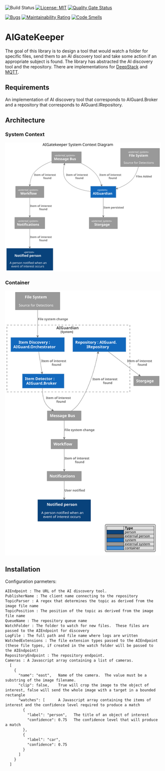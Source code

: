 ![Build Status](https://github.com/johnhinz/AIGatekeeper/workflows/.NET%20Core/badge.svg?branch=master) [![License: MIT](https://img.shields.io/badge/License-MIT-green.svg)](https://github.com/johnhinz/AIGatekeeper/blob/master/LICENSE) [![Quality Gate Status](https://sonarcloud.io/api/project_badges/measure?project=johnhinz_AIGatekeeper&metric=alert_status)](https://sonarcloud.io/dashboard?id=johnhinz_AIGatekeeper)

[![Bugs](https://sonarcloud.io/api/project_badges/measure?project=johnhinz_AIGatekeeper&metric=bugs)](https://sonarcloud.io/dashboard?id=johnhinz_AIGatekeeper) [![Maintainability Rating](https://sonarcloud.io/api/project_badges/measure?project=johnhinz_AIGatekeeper&metric=sqale_rating)](https://sonarcloud.io/dashboard?id=johnhinz_AIGatekeeper) [![Code Smells](https://sonarcloud.io/api/project_badges/measure?project=johnhinz_AIGatekeeper&metric=code_smells)](https://sonarcloud.io/dashboard?id=johnhinz_AIGatekeeper)

# AIGateKeeper

The goal of this library is to design a tool that would watch a folder for specific files, send them to an AI discovery tool and take some action if an appropriate subject is found.
The library has abstracted the AI discovery tool and the repository.  There are implementations for [DeepStack](https://deepstack.cc/)  and [MQTT](https://github.com/chkr1011/MQTTnet).

## Requirements
An implementation of AI discovery tool that corresponds to AIGuard.Broker and a repository that corresponds to AIGuard.IRepository.

## Architecture
### System Context
![System Context](diagrams/systemcontext.svg)

### Container 
![Container](diagrams/container.svg)


## Installation
Configuration parmeters:
```
AIEndpoint : The URL of the AI discovery tool.
PublisherName : The client name connecting to the repository
TopicParser : A regex that determines the topic as derived from the image file name
TopicPosition : The position of the topic as derived from the image file name
QueueName : The repository queue name
WatchFolder : The folder to watch for new files.  These files are passed to the AIEndpoint for discovery
LogFile : The full path and file name where logs are written
WatchedExtensions : The file extension types passed to the AIEndpoint (these file types, if created in the watch folder will be passed to the AIEndpoint)
RepositoryEndpoint : The repository endpoint.
Cameras : A Javascript array containing a list of cameras.
  [ 
    {
      "name": "east",   Name of the camera.  The value must be a substring of the image filename.
      "clip": false,    True will crop the image to the object of interest, false will send the whole image with a target in a bounded rectangle
      "watches": [      A Javascript array containing the items of interest and the confidence level required to produce a match
        {
          "label": "person",   The title of an object of interest
          "confidence": 0.75   The confidence level that will produce a match
        },
        {
          "label": "car",   
          "confidence": 0.75   
        }
      ]
    }
  ]
```